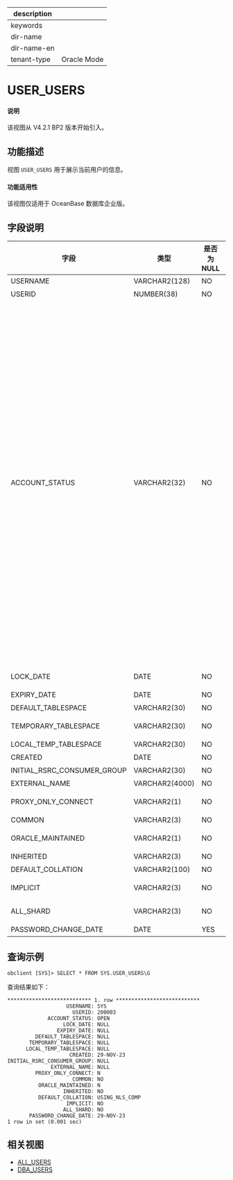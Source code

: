 |description||
|---|---|
|keywords||
|dir-name||
|dir-name-en||
|tenant-type|Oracle Mode|

# USER_USERS

<main id="notice" type='explain'>
  <h4>说明</h4>
  <p>该视图从 V4.2.1 BP2 版本开始引入。</p>
</main>

## 功能描述

视图 `USER_USERS` 用于展示当前用户的信息。

  <main id="notice" >
    <h4>功能适用性</h4>
    <p>该视图仅适用于 OceanBase 数据库企业版。</p>
  </main>

## 字段说明

| **字段** | **类型** | **是否为 NULL** | **描述** |
| --- | --- | --- | --- |
| USERNAME                    | VARCHAR2(128)  | NO   | 用户名称 |
| USERID                      | NUMBER(38)     | NO   | 用户 ID |
| ACCOUNT_STATUS              | VARCHAR2(32)   | NO   | 帐户状态：<ul><li>OPEN：账户已开通</li><li>EXPIRED：帐户密码已过期 </li><li>EXPIRED(GRACE)：帐户的密码已过期，但修改密码的期限尚未到期 </li><li>LOCKED(TIMED)：帐户被锁定，因为连续登录失败次数超过限制 </li><li>LOCKED：帐户被锁定 </li><li>EXPIRED & LOCKED(TIMED)：帐户密码已过期且因为连续登录失败次数超过限制帐户被锁定 </li><li>EXPIRED(GRACE) & LOCKED(TIMED)：账户被锁定，因为密码已过期但修改密码的期限尚未到期，且连续登录失败次数超过限制 </li><li>EXPIRED & LOCKED：账户正处于密码更新期内 </li><li>EXPIRED(GRACE) & LOCKED：账户被锁定，因为密码已过期但修改密码的期限尚未到期 </li></ul>|
| LOCK_DATE                   | DATE           | NO   | 如果帐户状态被锁定，则为锁定帐户的日期 |
| EXPIRY_DATE                 | DATE           | NO   | 账户到期日期 |
| DEFAULT_TABLESPACE          | VARCHAR2(30)   | NO   | 数据的默认表空间 |
| TEMPORARY_TABLESPACE        | VARCHAR2(30)   | NO   | 临时表的默认表空间名称或表空间组的名称 |
| LOCAL_TEMP_TABLESPACE       | VARCHAR2(30)   | NO   | 本地临时表空间 |
| CREATED                     | DATE           | NO   | 用户创建日期 |
| INITIAL_RSRC_CONSUMER_GROUP | VARCHAR2(30)   | NO   | 用户的初始资源使用者组 |
| EXTERNAL_NAME               | VARCHAR2(4000) | NO   | 用户的外部名称 |
| PROXY_ONLY_CONNECT          | VARCHAR2(1)    | NO   | 是否只能通过代理用户连接 |
| COMMON                      | VARCHAR2(3)    | NO   | 是否是公共用户 |
| ORACLE_MAINTAINED           | VARCHAR2(1)    | NO   | 是否由 Oracle 模式提供的脚本创建和维护 |
| INHERITED                   | VARCHAR2(3)    | NO   | 用户是否继承自其他容器 |
| DEFAULT_COLLATION           | VARCHAR2(100)  | NO   | 默认字符集 |
| IMPLICIT                    | VARCHAR2(3)    | NO   | 是否由隐式应用程序创建的用户 |
| ALL_SHARD                   | VARCHAR2(3)    | NO   | 是否在启用分片的情况下创建 |
| PASSWORD_CHANGE_DATE        | DATE           | YES  | 上次修改密码的时间 |

## 查询示例

```shell
obclient [SYS]> SELECT * FROM SYS.USER_USERS\G
```

查询结果如下：

```shell
*************************** 1. row ***************************
                   USERNAME: SYS
                     USERID: 200003
             ACCOUNT_STATUS: OPEN
                  LOCK_DATE: NULL
                EXPIRY_DATE: NULL
         DEFAULT_TABLESPACE: NULL
       TEMPORARY_TABLESPACE: NULL
      LOCAL_TEMP_TABLESPACE: NULL
                    CREATED: 29-NOV-23
INITIAL_RSRC_CONSUMER_GROUP: NULL
              EXTERNAL_NAME: NULL
         PROXY_ONLY_CONNECT: N
                     COMMON: NO
          ORACLE_MAINTAINED: N
                  INHERITED: NO
          DEFAULT_COLLATION: USING_NLS_COMP
                   IMPLICIT: NO
                  ALL_SHARD: NO
       PASSWORD_CHANGE_DATE: 29-NOV-23
1 row in set (0.001 sec)
```

## 相关视图

* [ALL_USERS](6300.all_users-of-oracle-mode.md)
* [DBA_USERS](22500.dba_users-of-oracle-mode.md)
